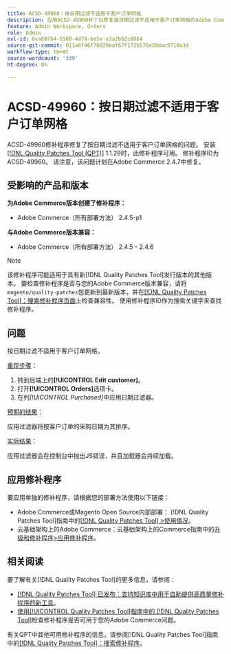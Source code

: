 ```yaml
---
title: ACSD-49960：按日期过滤不适用于客户订单网格
description: 应用ACSD-49960补丁以修复按日期过滤不适用于客户订单网格的Adobe Commerce问题。
feature: Admin Workspace, Orders
role: Admin
exl-id: 0ca607b4-5500-4d70-be5e-a3a2b62c6864
source-git-commit: 011a6f46f76029eaf67f172b576e58dac9710a3d
workflow-type: tm+mt
source-wordcount: '339'
ht-degree: 0%

---
```


# ACSD-49960：按日期过滤不适用于客户订单网格

ACSD-49960修补程序修复了按日期过滤不适用于客户订单网格的问题。 安装[[!DNL Quality Patches Tool (QPT)]](https://experienceleague.adobe.com/zh-hans/docs/commerce-operations/tools/quality-patches-tool/quality-patches-tool-to-self-serve-quality-patches) 1.1.29时，此修补程序可用。 修补程序ID为ACSD-49960。 请注意，该问题计划在Adobe Commerce 2.4.7中修复。

## 受影响的产品和版本

**为Adobe Commerce版本创建了修补程序：**

* Adobe Commerce（所有部署方法） 2.4.5-p1

**与Adobe Commerce版本兼容：**

* Adobe Commerce（所有部署方法） 2.4.5 - 2.4.6

>[!NOTE]
>
>该修补程序可能适用于具有新[!DNL Quality Patches Tool]发行版本的其他版本。 要检查修补程序是否与您的Adobe Commerce版本兼容，请将`magento/quality-patches`包更新到最新版本，并在[[!DNL Quality Patches Tool]：搜索修补程序页面](https://experienceleague.adobe.com/tools/commerce-quality-patches/index.html?lang=zh-Hans)上检查兼容性。 使用修补程序ID作为搜索关键字来查找修补程序。

## 问题

按日期过滤不适用于客户订单网格。

<u>重现步骤</u>：

1. 转到后端上的&#x200B;**[!UICONTROL Edit customer]**。
1. 打开&#x200B;**[!UICONTROL Orders]**&#x200B;选项卡。
1. 在列&#x200B;*[!UICONTROL Purchased]*&#x200B;中应用日期过滤器。

<u>预期的结果</u>：

应用过滤器将按客户订单的采购日期为其排序。

<u>实际结果</u>：

应用过滤器会在控制台中抛出JS错误，并且加载器会持续加载。

## 应用修补程序

要应用单独的修补程序，请根据您的部署方法使用以下链接：

* Adobe Commerce或Magento Open Source内部部署： [!DNL Quality Patches Tool]指南中的[[!DNL Quality Patches Tool] >使用情况](/help/tools/quality-patches-tool/usage.md)。
* 云基础架构上的Adobe Commerce：云基础架构上的Commerce指南中的[升级和修补程序>应用修补程序](https://experienceleague.adobe.com/docs/commerce-cloud-service/user-guide/develop/upgrade/apply-patches.html?lang=zh-Hans)。

## 相关阅读

要了解有关[!DNL Quality Patches Tool]的更多信息，请参阅：

* [[!DNL Quality Patches Tool] 已发布：支持知识库中用于自助提供高质量修补程序的新工具](https://experienceleague.adobe.com/zh-hans/docs/commerce-operations/tools/quality-patches-tool/quality-patches-tool-to-self-serve-quality-patches)。
* [使用[!UICONTROL Quality Patches Tool]指南中的 [!DNL Quality Patches Tool]](/help/tools/quality-patches-tool/patches-available-in-qpt/check-patch-for-magento-issue-with-magento-quality-patches.md)检查修补程序是否可用于您的Adobe Commerce问题。


有关QPT中其他可用修补程序的信息，请参阅[!DNL Quality Patches Tool]指南中的[[!DNL Quality Patches Tool]：搜索修补程序](https://experienceleague.adobe.com/tools/commerce-quality-patches/index.html?lang=zh-Hans)。
